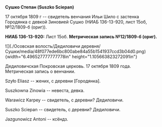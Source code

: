 **Сушко Степан (Suszko Sciepan)**

17 октября 1809 г -- свидетель венчания Ильи Шило с застенка Городянка с
девкой Зиновией Сушко (НИАБ 136-13-920, лист 15об, №12/1809-б (ориг)).

**НИАБ 136-13-920:** Лист 15об. **Метрическая запись №12/1809-б
(ориг).**

![](./Осовская волость/Дедиловичи деревня/Сушки/media/48f077ede6bc800abe84a55b1541937ccd3b04d0.png){width="6.496527777777778in"
height="1.105663823272091in"}

Дедиловичская Покровская церковь. 17 октября 1809 года. Метрическая
запись о венчании.

Szyło Eliasz -- жених, с деревни \[Городянка\].

Suszkowna Zinowia -- невеста, девка.

Warawicz Karpey -- свидетель, с деревни? Дедиловичи.

Suszko Sciepan -- свидетель, с деревни? Дедиловичи.

Jazgunowicz Antoni -- ксёндз.
